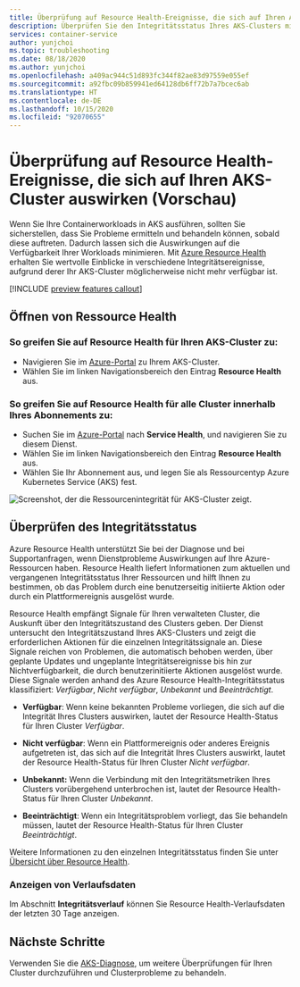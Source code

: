 ```yaml
---
title: Überprüfung auf Resource Health-Ereignisse, die sich auf Ihren AKS-Cluster auswirken (Vorschau)
description: Überprüfen Sie den Integritätsstatus Ihres AKS-Clusters mithilfe von Azure Resource Health.
services: container-service
author: yunjchoi
ms.topic: troubleshooting
ms.date: 08/18/2020
ms.author: yunjchoi
ms.openlocfilehash: a409ac944c51d893fc344f82ae83d97559e055ef
ms.sourcegitcommit: a92fbc09b859941ed64128db6ff72b7a7bcec6ab
ms.translationtype: HT
ms.contentlocale: de-DE
ms.lasthandoff: 10/15/2020
ms.locfileid: "92070655"
---
```

# <a name="check-for-resource-health-events-impacting-your-aks-cluster-preview"></a>Überprüfung auf Resource Health-Ereignisse, die sich auf Ihren AKS-Cluster auswirken (Vorschau)


Wenn Sie Ihre Containerworkloads in AKS ausführen, sollten Sie sicherstellen, dass Sie Probleme ermitteln und behandeln können, sobald diese auftreten. Dadurch lassen sich die Auswirkungen auf die Verfügbarkeit Ihrer Workloads minimieren. Mit [Azure Resource Health](../service-health/resource-health-overview.md) erhalten Sie wertvolle Einblicke in verschiedene Integritätsereignisse, aufgrund derer Ihr AKS-Cluster möglicherweise nicht mehr verfügbar ist.

[!INCLUDE [preview features callout](./includes/preview/preview-callout.md)]

## <a name="open-resource-health"></a>Öffnen von Ressource Health

### <a name="to-access-resource-health-for-your-aks-cluster"></a>So greifen Sie auf Resource Health für Ihren AKS-Cluster zu:

- Navigieren Sie im [Azure-Portal](https://portal.azure.com) zu Ihrem AKS-Cluster.
- Wählen Sie im linken Navigationsbereich den Eintrag **Resource Health** aus.

### <a name="to-access-resource-health-for-all-clusters-on-your-subscription"></a>So greifen Sie auf Resource Health für alle Cluster innerhalb Ihres Abonnements zu:

- Suchen Sie im [Azure-Portal](https://portal.azure.com) nach **Service Health**, und navigieren Sie zu diesem Dienst.
- Wählen Sie im linken Navigationsbereich den Eintrag **Resource Health** aus.
- Wählen Sie Ihr Abonnement aus, und legen Sie als Ressourcentyp Azure Kubernetes Service (AKS) fest.

![Screenshot, der die Ressourcenintegrität für AKS-Cluster zeigt.](./media/aks-resource-health/resource-health-check.png)

## <a name="check-the-health-status"></a>Überprüfen des Integritätsstatus

Azure Resource Health unterstützt Sie bei der Diagnose und bei Supportanfragen, wenn Dienstprobleme Auswirkungen auf Ihre Azure-Ressourcen haben. Resource Health liefert Informationen zum aktuellen und vergangenen Integritätsstatus Ihrer Ressourcen und hilft Ihnen zu bestimmen, ob das Problem durch eine benutzerseitig initiierte Aktion oder durch ein Plattformereignis ausgelöst wurde.

Resource Health empfängt Signale für Ihren verwalteten Cluster, die Auskunft über den Integritätszustand des Clusters geben. Der Dienst untersucht den Integritätszustand Ihres AKS-Clusters und zeigt die erforderlichen Aktionen für die einzelnen Integritätssignale an. Diese Signale reichen von Problemen, die automatisch behoben werden, über geplante Updates und ungeplante Integritätsereignisse bis hin zur Nichtverfügbarkeit, die durch benutzerinitiierte Aktionen ausgelöst wurde. Diese Signale werden anhand des Azure Resource Health-Integritätsstatus klassifiziert: *Verfügbar*, *Nicht verfügbar*, *Unbekannt* und *Beeinträchtigt*.

- **Verfügbar**: Wenn keine bekannten Probleme vorliegen, die sich auf die Integrität Ihres Clusters auswirken, lautet der Resource Health-Status für Ihren Cluster *Verfügbar*.

- **Nicht verfügbar**: Wenn ein Plattformereignis oder anderes Ereignis aufgetreten ist, das sich auf die Integrität Ihres Clusters auswirkt, lautet der Resource Health-Status für Ihren Cluster *Nicht verfügbar*.

- **Unbekannt:** Wenn die Verbindung mit den Integritätsmetriken Ihres Clusters vorübergehend unterbrochen ist, lautet der Resource Health-Status für Ihren Cluster *Unbekannt*.

- **Beeinträchtigt**: Wenn ein Integritätsproblem vorliegt, das Sie behandeln müssen, lautet der Resource Health-Status für Ihren Cluster *Beeinträchtigt*.

Weitere Informationen zu den einzelnen Integritätsstatus finden Sie unter [Übersicht über Resource Health](../service-health/resource-health-overview.md#health-status).

### <a name="view-historical-data"></a>Anzeigen von Verlaufsdaten

Im Abschnitt **Integritätsverlauf** können Sie Resource Health-Verlaufsdaten der letzten 30 Tage anzeigen.

## <a name="next-steps"></a>Nächste Schritte

Verwenden Sie die [AKS-Diagnose](./concepts-diagnostics.md), um weitere Überprüfungen für Ihren Cluster durchzuführen und Clusterprobleme zu behandeln.